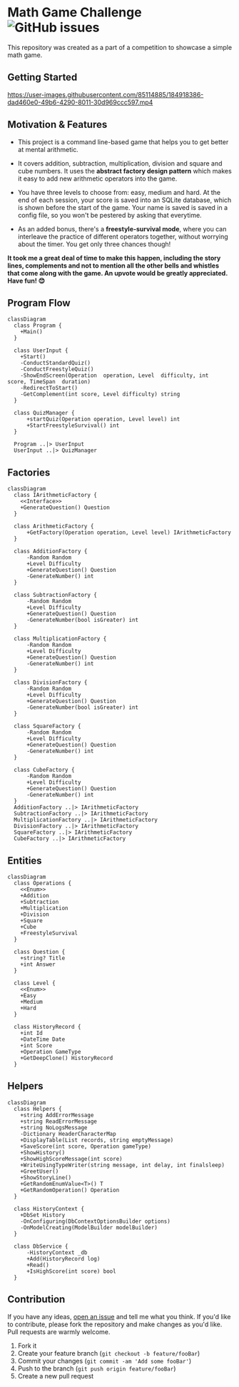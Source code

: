 ﻿# Math Game Challenge   &nbsp;  ![GitHub issues](https://img.shields.io/github/issues/CodeDreamer06/MathGameChallenge)
This repository was created as a part of a competition to showcase a simple math game.

## Getting Started
https://user-images.githubusercontent.com/85114885/184918386-dad460e0-49b6-4290-8011-30d969ccc597.mp4

## Motivation & Features
* This project is a command line-based game that helps you to get better at mental arithmetic.

* It covers addition, subtraction, multiplication, division and square and cube numbers. It uses the **abstract factory design pattern** which makes it easy to add new arithmetic operators into the game.

* You have three levels to choose from: easy, medium and hard. At the end of each session, your score is saved into an SQLite database, which is shown before the start of the game. Your name is saved is saved in a config file, so you won't be pestered by asking that everytime.

* As an added bonus, there's a **freestyle-survival mode**, where you can interleave the practice of different operators together, without worrying about the timer. You get only three chances though!

**It took me a great deal of time to make this happen, including the story lines, complements and not to mention all the other bells and whistles that come along with the game. An upvote would be greatly appreciated. Have fun!  😊**

## Program Flow
```mermaid
classDiagram
  class Program {
    +Main()
  }

  class UserInput {
    +Start()
    -ConductStandardQuiz()
    -ConductFreestyleQuiz()
    -ShowEndScreen(Operation  operation, Level  difficulty, int  score, TimeSpan  duration)
    -RedirectToStart()
    -GetComplement(int score, Level difficulty) string
  }
  
  class QuizManager {
	  +startQuiz(Operation operation, Level level) int
	  +StartFreestyleSurvival() int
  }
    
  Program ..|> UserInput
  UserInput ..|> QuizManager
```
## Factories
```mermaid
classDiagram
  class IArithmeticFactory {
    <<Interface>>
    +GenerateQuestion() Question
  }
  
  class ArithmeticFactory {
	  +GetFactory(Operation operation, Level level) IArithmeticFactory
  }
  
  class AdditionFactory {
	  -Random Random
	  +Level Difficulty
	  +GenerateQuestion() Question
	  -GenerateNumber() int
  }
  
  class SubtractionFactory {
	  -Random Random
	  +Level Difficulty
	  +GenerateQuestion() Question
	  -GenerateNumber(bool isGreater) int
  }
  
  class MultiplicationFactory {
	  -Random Random
	  +Level Difficulty
	  +GenerateQuestion() Question
	  -GenerateNumber() int
  }
  
  class DivisionFactory {
	  -Random Random
	  +Level Difficulty
	  +GenerateQuestion() Question
	  -GenerateNumber(bool isGreater) int
  }
  
  class SquareFactory {
	  -Random Random
	  +Level Difficulty
	  +GenerateQuestion() Question
	  -GenerateNumber() int
  }
  
  class CubeFactory {
	  -Random Random
	  +Level Difficulty
	  +GenerateQuestion() Question
	  -GenerateNumber() int
  }
  AdditionFactory ..|> IArithmeticFactory
  SubtractionFactory ..|> IArithmeticFactory
  MultiplicationFactory ..|> IArithmeticFactory
  DivisionFactory ..|> IArithmeticFactory
  SquareFactory ..|> IArithmeticFactory
  CubeFactory ..|> IArithmeticFactory
```
## Entities
```mermaid
classDiagram
  class Operations {
	<<Enum>>
	+Addition
    +Subtraction
    +Multiplication
    +Division
    +Square
    +Cube
    +FreestyleSurvival
  }

  class Question {
    +string? Title
    +int Answer
  }

  class Level {
    <<Enum>>
    +Easy
    +Medium
    +Hard
  }
  
  class HistoryRecord {
    +int Id
    +DateTime Date
    +int Score
    +Operation GameType
    +GetDeepClone() HistoryRecord
  }
```
## Helpers
```mermaid
classDiagram
  class Helpers {
    +string AddErrorMessage
    +string ReadErrorMessage
    +string NoLogsMessage
    -Dictionary HeaderCharacterMap
    +DisplayTable(List records, string emptyMessage)
    +SaveScore(int score, Operation gameType)
    +ShowHistory()
    +ShowHighScoreMessage(int score)
    +WriteUsingTypeWriter(string message, int delay, int finalsleep)
    +GreetUser()
    +ShowStoryLine()
    +GetRandomEnumValue<T>() T
    +GetRandomOperation() Operation
  }
  
  class HistoryContext {
    +DbSet History
    -OnConfiguring(DbContextOptionsBuilder options)
    -OnModelCreating(ModelBuilder modelBuilder)
  }
  
  class DbService {
	  -HistoryContext _db
	  +Add(HistoryRecord log)
	  +Read()
	  +IsHighScore(int score) bool
  }
```

## Contribution
If you have any ideas,   [open an issue](https://github.com/CodeDreamer06/MathGameChallenge/issues/new)  and tell me what you think. If you'd like to contribute, please fork the repository and make changes as you'd like. Pull requests are warmly welcome.
1. Fork it
2. Create your feature branch (`git checkout -b feature/fooBar`)
3. Commit your changes (`git commit -am 'Add some fooBar'`)
4. Push to the branch (`git push origin feature/fooBar`)
5. Create a new pull request
